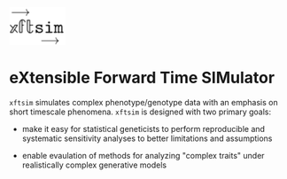 <img src="./xftsimlogo.svg" width="20%">

# eXtensible Forward Time SIMulator


`xftsim` simulates complex phenotype/genotype data with an emphasis on short timescale phenomena. `xftsim` is designed with two primary goals:

 - make it easy for statistical geneticists to perform reproducible and systematic sensitivity analyses  to better limitations and assumptions

 - enable evaulation of methods for analyzing "complex traits" under realistically complex generative models

